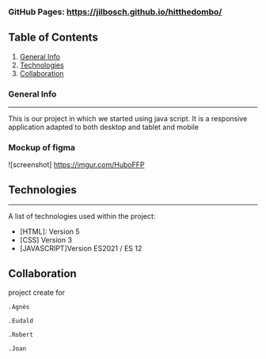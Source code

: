 ### GitHub Pages: https://jilbosch.github.io/hitthedombo/

## Table of Contents
1. [General Info](#general-info)
2. [Technologies](#technologies)
3. [Collaboration](#collaboration)

### General Info
***
This is our project in which we started using java script. It is a responsive application adapted to both desktop and tablet and mobile
### Mockup of figma
![screenshot] https://imgur.com/HuboFFP
## Technologies
***
A list of technologies used within the project:
* [HTML]: Version 5 
* [CSS] Version 3
* [JAVASCRIPT]Version ES2021 / ES 12

## Collaboration
project create for
    
    .Agnès

    .Eudald

    .Robert

    .Joan
